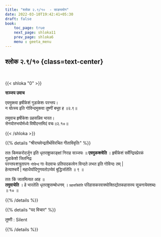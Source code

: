 ```yaml
---
title: "श्लोक २.९/१०  - साङ्ययोग"
date: 2022-03-10T19:42:41+05:30
draft: false
book:
    toc_page: true
    next_page: shloka11
    prev_page: shloka6
    menu : geeta_menu
---
```




## श्लोक २.९/१० {class=text-center}

<br/>

{{< shloka  "0"  >}}

**सञ्जय उवाच**

एवमुक्त्वा हृषीकेशं गुडाकेशः परन्तप।  
न योत्स्य इति गोविन्दमुक्त्वा तूष्णीं बभूव ह ॥२.९॥

तमुवाच हृषीकेशः प्रहसन्निव भारत।  
सेनयोरुभयोर्मध्ये विषीदन्तमिदं वचः॥२.१०॥

{{< /shloka >}}


{{% details "श्रीराघवेन्द्रतीर्थविरचित गीताविवृतिः" %}}

ततः किमकरोदर्जुन इति धृतराष्ट्राकाङ्क्षां निराह सञ्जयः ॥
**एवमुकक्‍त्वेति** । 
हृषीकेशं सर्वेन्द्रियप्रेरकं  
गुडाकेशो जितनिद्रः  
परन्तपःशत्रुतापनः 
`गोविन्दं` गाः वेदवाचः प्रतिपादकत्वेन विन्दते लभत इति गोविन्दः तम्‌ |  
हेत्याश्चर्ये | महाधैर्यादिगुणवतोऽप्येवं  बुद्धिर्जातेति ॥ ९ ॥ 

ततः किं जातमित्यत आह ॥  
**तमुवाचेति** । हे भारतेति धृतराष्ट्रसम्बोधनम्‌ ।
`प्रहसन्निवेति` परिहासकरवाक्योक्तिद्योतकहासस्य सूचनायेवशब्दः ॥ १० ॥


{{% /details %}}

{{% details "पद विचार" %}}

तूष्णी : Silent

{{% /details %}}
